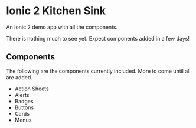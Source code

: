 # Ionic 2 Kitchen Sink
An Ionic 2 demo app with all the components.

There is nothing much to see yet. Expect components added in a few days!

## Components

The following are the components currently included. More to come until all are added.

* Action Sheets
* Alerts
* Badges
* Buttons
* Cards
* Menus
